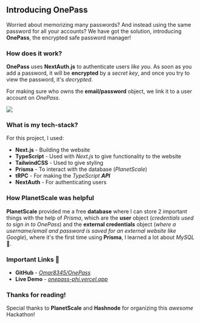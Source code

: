 ## Introducing OnePass

Worried about memorizing many passwords? And instead using the same password for all your accounts? We have got the solution, introducing **OnePass**, the encrypted safe password manager!

### How does it work?

**OnePass** uses **NextAuth.js** to authenticate users *like you*. As soon as you add a password, it will be **encrypted** by a *secret key*, and once you try to view the password, it's *decrypted*.

For making sure who owns the **email/password** object, we link it to a user account on *OnePass*.

![](https://media4.giphy.com/media/yl9M9EtQ81pQJMBhT0/giphy.gif?cid=790b76112730b0e0a06f30c87918d4ed2d93135c543bc734&rid=giphy.gif&ct=g)

### What is my tech-stack?

For this project, I used:

- **Next.js** - Building the website
- **TypeScript** - Used with *Next.js* to give functionality to the website
- **TailwindCSS** - Used to give styling
- **Prisma** - To interact with the database (*PlanetScale*)
- **tRPC** - For making the *TypeScript **API***
- **NextAuth** - For authenticating users

### How PlanetScale was helpful

**PlanetScale** provided me a free **database** where I can store 2 important things with the help of *Prisma*, which are the **user** object (*credentials used to sign in to OnePass*) and the **external credentials** object (*where a username/email and password is saved for an external website like Google*), where it's the first time using **Prisma**, I learned a lot about *MySQL* 💖.

### Important Links 🔗

- **GitHub** - *[Omar8345/OnePass](https://github.com/Omar8345/OnePass)*
- **Live Demo** - *[onepass-phi.vercel.app](https://onepass-phi.vercel.app/)*

### Thanks for reading!

Special thanks to **PlanetScale** and **Hashnode** for organizing this *awesome* Hackathon!